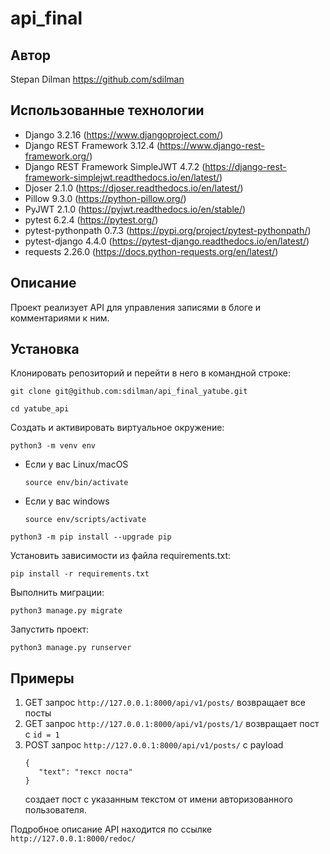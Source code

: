 # api_final

## Автор

Stepan Dilman
https://github.com/sdilman

## Использованные технологии

- Django 3.2.16 (https://www.djangoproject.com/)
- Django REST Framework 3.12.4 (https://www.django-rest-framework.org/)
- Django REST Framework SimpleJWT 4.7.2 (https://django-rest-framework-simplejwt.readthedocs.io/en/latest/)
- Djoser 2.1.0 (https://djoser.readthedocs.io/en/latest/)
- Pillow 9.3.0 (https://python-pillow.org/)
- PyJWT 2.1.0 (https://pyjwt.readthedocs.io/en/stable/)
- pytest 6.2.4 (https://pytest.org/)
- pytest-pythonpath 0.7.3 (https://pypi.org/project/pytest-pythonpath/)
- pytest-django 4.4.0 (https://pytest-django.readthedocs.io/en/latest/)
- requests 2.26.0 (https://docs.python-requests.org/en/latest/)

## Описание

Проект реализует API для управления записями в блоге и комментариями к ним.

## Установка

Клонировать репозиторий и перейти в него в командной строке:

```
git clone git@github.com:sdilman/api_final_yatube.git
```

```
cd yatube_api
```

Cоздать и активировать виртуальное окружение:

```
python3 -m venv env
```

* Если у вас Linux/macOS

    ```
    source env/bin/activate
    ```

* Если у вас windows

    ```
    source env/scripts/activate
    ```

```
python3 -m pip install --upgrade pip
```

Установить зависимости из файла requirements.txt:

```
pip install -r requirements.txt
```

Выполнить миграции:

```
python3 manage.py migrate
```

Запустить проект:

```
python3 manage.py runserver
```

## Примеры

1. GET запрос `http://127.0.0.1:8000/api/v1/posts/`
   возвращает все посты
2. GET запрос `http://127.0.0.1:8000/api/v1/posts/1/`
   возвращает пост с `id = 1`
3. POST запрос `http://127.0.0.1:8000/api/v1/posts/` с payload 
    ```
    {
       "text": "текст поста"
    }
    ```
    создает пост с указанным текстом от имени авторизованного пользователя.

Подробное описание API находится по ссылке `http://127.0.0.1:8000/redoc/`